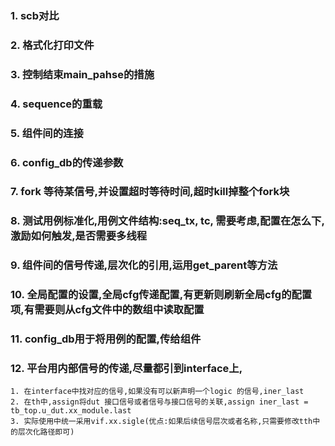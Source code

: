 ### 1. scb对比

### 2. 格式化打印文件
### 3. 控制结束main_pahse的措施
### 4. sequence的重载
### 5. 组件间的连接
### 6. config_db的传递参数
### 7. fork 等待某信号,并设置超时等待时间,超时kill掉整个fork块
### 8. 测试用例标准化,用例文件结构:seq_tx, tc, 需要考虑,配置在怎么下,激励如何触发,是否需要多线程
### 9. 组件间的信号传递,层次化的引用,运用get_parent等方法
### 10. 全局配置的设置,全局cfg传递配置,有更新则刷新全局cfg的配置项,有需要则从cfg文件中的数组中读取配置
### 11. config_db用于将用例的配置,传给组件
### 12. 平台用内部信号的传递,尽量都引到interface上,
    1. 在interface中找对应的信号,如果没有可以新声明一个logic 的信号,iner_last
    2. 在th中,assign将dut 接口信号或者信号与接口信号的关联,assign iner_last = tb_top.u_dut.xx_module.last
    3. 实际使用中统一采用vif.xx.sigle(优点:如果后续信号层次或者名称,只需要修改tth中的层次化路径即可) 